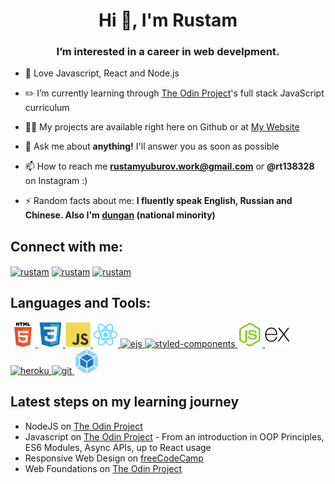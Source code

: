 <h1 align="center">Hi 👋, I'm Rustam</h1>
<h3 align="center">I’m interested in a career in web develpment.</h3>

- 💞️ Love Javascript, React and Node.js 

- ✏️ I’m currently learning through [The Odin Project](https://theodinproject.com/)'s full stack JavaScript curriculum

- 👨‍💻 My projects are available right here on Github or at [My Website](https://rustamyuburov.netlify.app/)

- 💬 Ask me about **anything!** I'll answer you as soon as possible

- 📫 How to reach me **rustamyuburov.work@gmail.com** or **@rt138328** on Instagram :)

- ⚡ Random facts about me:  **I fluently speak English, Russian and Chinese. Also I'm [dungan](https://en.wikipedia.org/wiki/Dungan_people) (national minority)**

## Connect with me:
<p align="left">
<a href="https://www.linkedin.com/in/rustam-yuburov/" target="_blank"><img align="center" src="https://cdn.jsdelivr.net/npm/simple-icons@3.0.1/icons/linkedin.svg" alt="rustam" height="30" width="40" /></a>
<a href="https://www.facebook.com/Rt138328" target="_blank"><img align="center" src="https://cdn.jsdelivr.net/npm/simple-icons@3.0.1/icons/facebook.svg" alt="rustam" height="30" width="40" /></a>
<a href="https://www.instagram.com/rt138328/" target="_blank"><img align="center" src="https://cdn.jsdelivr.net/npm/simple-icons@3.0.1/icons/instagram.svg" alt="rustam" height="30" width="40" /></a>
</p>

## Languages and Tools:

<a href="https://www.w3.org/html/" target="_blank"> <img src="https://raw.githubusercontent.com/devicons/devicon/master/icons/html5/html5-original-wordmark.svg" alt="html5" width="40" height="40"/> </a> 
<a href="https://www.w3schools.com/css/" target="_blank"> <img src="https://raw.githubusercontent.com/devicons/devicon/master/icons/css3/css3-original.svg" alt="css3" width="40" height="40"/> </a>
<a href="https://developer.mozilla.org/en-US/docs/Web/JavaScript" target="_blank"> <img src="https://raw.githubusercontent.com/devicons/devicon/master/icons/javascript/javascript-original.svg" alt="javascript" width="40" height="40"/> </a>
<a href="https://reactjs.org/" target="_blank"> <img src="https://raw.githubusercontent.com/devicons/devicon/master/icons/react/react-original.svg" alt="react" width="40" height="40"/> </a> 
<a href="https://ejs.co/" target="_blank"> <img src="https://github.com/file-icons/icons/blob/master/svg/EJS.svg" alt="ejs" width="40" height="40"/> </a>
<a href="https://styled-components.com/" target="_blank"> <img src="https://cdn-media-1.freecodecamp.org/images/1*p1TndLk3UsGPBsM7qHPZIw.png" alt="styled-components" width="40" height="40"/> </a>
<a href="https://nodejs.org" target="_blank"> <img src="https://raw.githubusercontent.com/devicons/devicon/master/icons/nodejs/nodejs-original.svg" alt="nodejs" width="40" height="40"/> </a>
<a href="https://expressjs.com" target="_blank"> <img src="https://raw.githubusercontent.com/devicons/devicon/master/icons/express/express-original.svg" alt="express" width="40" height="40"/> </a> 
<a href="https://www.heroku.com/" target="_blank"> <img src="https://www.vectorlogo.zone/logos/heroku/heroku-icon.svg" alt="heroku" width="40" height="40"/> </a>
<a href="https://git-scm.com/" target="_blank"> <img src="https://www.vectorlogo.zone/logos/git-scm/git-scm-icon.svg" alt="git" width="40" height="40"/> </a>
<a href="https://webpack.js.org" target="_blank"> <img src="https://raw.githubusercontent.com/devicons/devicon/master/icons/webpack/webpack-original.svg" alt="webpack" width="40" height="40"/> </a>

</p>


## Latest steps on my learning journey
- NodeJS on [The Odin Project](https://theodinproject.com/courses/nodejs)
- Javascript on [The Odin Project](https://theodinproject.com/courses/javascript) - From an introduction in OOP Principles, ES6 Modules, Async APIs, up to React usage
- Responsive Web Design on [freeCodeCamp](https://www.freecodecamp.org/learn/)
- Web Foundations on [The Odin Project](https://theodinproject.com/paths/foundations)

<!---
RustamYuburov/RustamYuburov is a ✨ special ✨ repository because its `README.md` (this file) appears on your GitHub profile.
You can click the Preview link to take a look at your changes.
--->
